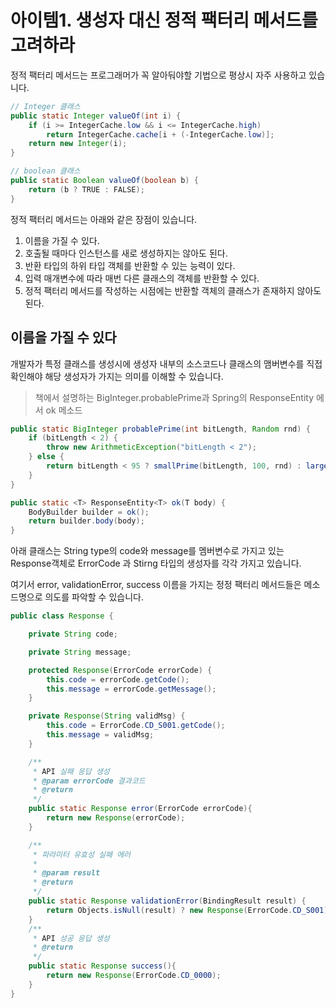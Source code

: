 # 아이템1. 생성자 대신 정적 팩터리 메서드를 고려하라

정적 팩터리 메서드는 프로그래머가 꼭 알아둬야할 기법으로 평상시 자주 사용하고 있습니다.

```java
// Integer 클래스
public static Integer valueOf(int i) {
    if (i >= IntegerCache.low && i <= IntegerCache.high)
        return IntegerCache.cache[i + (-IntegerCache.low)];
    return new Integer(i);
}

// boolean 클래스
public static Boolean valueOf(boolean b) {
    return (b ? TRUE : FALSE);
}

```

정적 팩터리 메서드는 아래와 같은 장점이 있습니다.

1. 이름을 가질 수 있다.
2. 호출될 때마다 인스턴스를 새로 생성하지는 않아도 된다.
3. 반환 타입의 하위 타입 객체를 반환할 수 있는 능력이 있다.
4. 입력 매개변수에 따라 매번 다른 클래스의 객체를 반환할 수 있다.
5. 정적 팩터리 메서드를 작성하는 시점에는 반환할 객체의 클래스가 존재하지 않아도 된다.

## 이름을 가질 수 있다

개발자가 특정 클래스를 생성시에 생성자 내부의 소스코드나 클래스의 맴버변수를 직접 확인해야 해당 생성자가 가지는 의미를 이해할 수 있습니다.

> 책에서 설명하는 BigInteger.probablePrime과 Spring의 ResponseEntity 에서 ok 메소드

```java
public static BigInteger probablePrime(int bitLength, Random rnd) {
    if (bitLength < 2) {
        throw new ArithmeticException("bitLength < 2");
    } else {
        return bitLength < 95 ? smallPrime(bitLength, 100, rnd) : largePrime(bitLength, 100, rnd);
    }
}

public static <T> ResponseEntity<T> ok(T body) {
    BodyBuilder builder = ok();
    return builder.body(body);
}
```

아래 클래스는 String type의 code와 message를 멤버변수로 가지고 있는 Response객체로 ErrorCode 과 Stirng 타입의 생성자를 각각 가지고 있습니다.

여기서 error, validationError, success 이름을 가지는 정정 팩터리 메서드들은 메소드명으로 의도를 파악할 수 있습니다.

```java
public class Response {

    private String code;

    private String message;

    protected Response(ErrorCode errorCode) {
        this.code = errorCode.getCode();
        this.message = errorCode.getMessage();
    }

    private Response(String validMsg) {
        this.code = ErrorCode.CD_S001.getCode();
        this.message = validMsg;
    }

    /**
     * API 실패 응답 생성
     * @param errorCode 결과코드
     * @return
     */
    public static Response error(ErrorCode errorCode){
        return new Response(errorCode);
    }

    /**
     * 파라미터 유효성 실패 에러
     *
     * @param result
     * @return
     */
    public static Response validationError(BindingResult result) {
        return Objects.isNull(result) ? new Response(ErrorCode.CD_S001) : new Response(result.getFieldError().getDefaultMessage());
    }
    /**
     * API 성공 응답 생성
     * @return
     */
    public static Response success(){
        return new Response(ErrorCode.CD_0000);
    }
}
```
